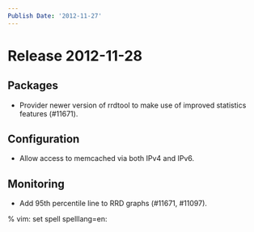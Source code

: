 ```yaml
---
Publish Date: '2012-11-27'
---
```


# Release 2012-11-28

## Packages

- Provider newer version of rrdtool to make use of improved statistics features
  (#11671).

## Configuration

- Allow access to memcached via both IPv4 and IPv6.

## Monitoring

- Add 95th percentile line to RRD graphs (#11671, #11097).

% vim: set spell spelllang=en:
